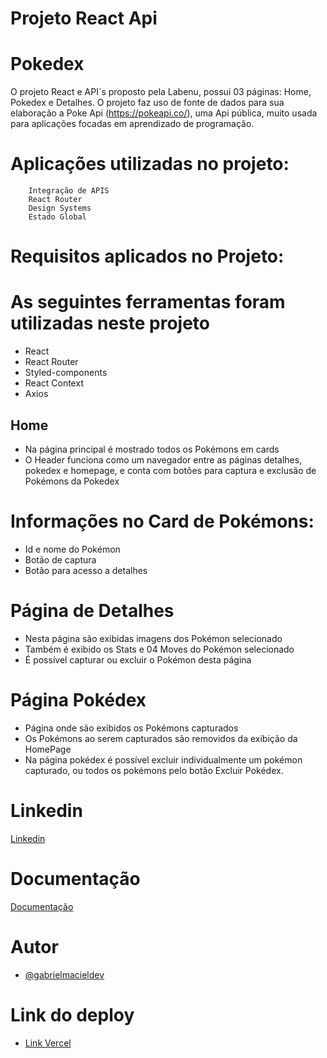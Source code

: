 # Projeto React Api

# Pokedex 

O projeto React e API´s proposto pela Labenu, possui 03 páginas: Home, Pokedex e Detalhes. O projeto faz uso de fonte de dados para sua elaboração a  Poke Api (https://pokeapi.co/), uma Api pública, muito usada para aplicações focadas em aprendizado de programação.

# Aplicações utilizadas no projeto:
        Integração de APIS
        React Router
        Design Systems
        Estado Global

# Requisitos aplicados no Projeto:

# As seguintes ferramentas foram utilizadas neste projeto
   * React
   * React Router
   * Styled-components
   * React Context
   * Axios

## Home 
   * Na página principal é mostrado todos os Pokémons em cards
   * O Header funciona como um navegador entre as páginas detalhes, pokedex e homepage, e conta com botões para captura e exclusão de Pokémons da Pokedex
# Informações no Card de Pokémons:
   *  Id e nome do Pokémon
   *  Botão de captura
   *  Botão para acesso a detalhes
   
# Página de Detalhes
   * Nesta página são exibidas imagens dos Pokémon selecionado
   * Também é exibido os Stats e 04 Moves do Pokémon selecionado
   * É possível capturar ou excluir o Pokémon desta página

# Página Pokédex
   * Página onde são exibidos os Pokémons capturados
   * Os Pokémons ao serem capturados são removidos da exibição da HomePage
   * Na página pokédex é possível excluir individualmente um pokémon capturado, ou todos os pokémons pelo botão Excluir Pokédex.
   
   
# Linkedin

[Linkedin](https://www.linkedin.com/in/gabrielmacieldev/)
# Documentação

[Documentação](https://github.com/labenuexercicios/projeto-react-apis#readme)

# Autor

- [@gabrielmacieldev](https://github.com/gabrielmacieldev)

# Link do deploy

- [Link Vercel](https://projeto-react-apis-iota.vercel.app/)
